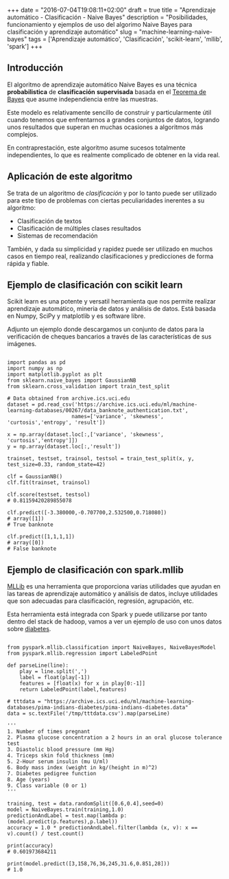 +++
date = "2016-07-04T19:08:11+02:00"
draft = true
title = "Aprendizaje automático - Clasificación - Naive Bayes"
description = "Posibilidades, funcionamiento y ejemplos de uso del algorimo Naive Bayes para clasificación y aprendizaje automático"
slug = "machine-learning-naive-bayes"
tags = ['Aprendizaje automático', 'Clasificación', 'scikit-learn', 'mllib', 'spark']
+++

## Introducción

El algoritmo de aprendizaje automático Naive Bayes es una técnica **probabilistica** de **clasificación** **supervisada** basada en el [Teorema de Bayes](https://es.wikipedia.org/wiki/Teorema_de_Bayes) que asume independiencia entre las muestras.

Este modelo es relativamente sencillo de construir y particularmente útil cuando tenemos que enfrentarnos a grandes conjuntos de datos, logrando unos resultados que superan en muchas ocasiones a algoritmos más complejos.

En contraprestación, este algoritmo asume sucesos totalmente independientes, lo que es realmente complicado de obtener en la vida real.

## Aplicación de este algoritmo

Se trata de un algoritmo de *clasificación* y por lo tanto puede ser utilizado para este tipo de problemas con ciertas peculiaridades inerentes a su algoritmo:

* Clasificación de textos
* Clasificación de múltiples clases resultados
* Sistemas de recomendación

También, y dada su simplicidad y rapidez puede ser utilizado en muchos casos en tiempo real, realizando clasificaciones y predicciones de forma rápida y fiable.

## Ejemplo de clasificación con scikit learn

Scikit learn es una potente y versatil herramienta que nos permite realizar aprendizaje automático, mineria de datos y análisis de datos. Está basada en Numpy, SciPy y matplotlib y es software libre.

Adjunto un ejemplo donde descargamos un conjunto de datos para la verificación de cheques bancarios a través de las características de sus imágenes.

```pyt

import pandas as pd
import numpy as np
import matplotlib.pyplot as plt
from sklearn.naive_bayes import GaussianNB
from sklearn.cross_validation import train_test_split

# Data obtained from archive.ics.uci.edu
dataset = pd.read_csv('https://archive.ics.uci.edu/ml/machine-learning-databases/00267/data_banknote_authentication.txt',
                     names=['variance', 'skewness', 'curtosis','entropy', 'result'])

x = np.array(dataset.loc[:,['variance', 'skewness', 'curtosis','entropy']])
y = np.array(dataset.loc[:,'result'])

trainset, testset, trainsol, testsol = train_test_split(x, y, test_size=0.33, random_state=42)

clf = GaussianNB()
clf.fit(trainset, trainsol)

clf.score(testset, testsol)
# 0.81159420289855078

clf.predict([-3.380000,-0.707700,2.532500,0.718080])
# array([1])
# True banknote

clf.predict([1,1,1,1])
# array([0])
# False banknote
```

## Ejemplo de clasificación con spark.mllib

[MLLib](http://spark.apache.org/mllib/) es una herramienta que proporciona varias utilidades que ayudan en las tareas de aprendizaje automático y análisis de datos, incluye utilidades que son adecuadas para clasificación, regresión, agrupación, etc.

Esta herramienta está integrada con Spark y puede utilizarse por tanto dentro del stack de hadoop, vamos a ver un ejemplo de uso con unos datos sobre [diabetes](https://archive.ics.uci.edu/ml/datasets/Pima+Indians+Diabetes).

```pyt

from pyspark.mllib.classification import NaiveBayes, NaiveBayesModel
from pyspark.mllib.regression import LabeledPoint

def parseLine(line):
    play = line.split(',')
    label = float(play[-1])
    features = [float(x) for x in play[0:-1]]
    return LabeledPoint(label,features)

# tttdata = "https://archive.ics.uci.edu/ml/machine-learning-databases/pima-indians-diabetes/pima-indians-diabetes.data"
data = sc.textFile('/tmp/tttdata.csv').map(parseLine)

'''
1. Number of times pregnant
2. Plasma glucose concentration a 2 hours in an oral glucose tolerance test
3. Diastolic blood pressure (mm Hg)
4. Triceps skin fold thickness (mm)
5. 2-Hour serum insulin (mu U/ml)
6. Body mass index (weight in kg/(height in m)^2)
7. Diabetes pedigree function
8. Age (years)
9. Class variable (0 or 1)
'''

training, test = data.randomSplit([0.6,0.4],seed=0)
model = NaiveBayes.train(training,1.0)
predictionAndLabel = test.map(lambda p: (model.predict(p.features),p.label))
accuracy = 1.0 * predictionAndLabel.filter(lambda (x, v): x == v).count() / test.count()

print(accuracy)
# 0.601973684211

print(model.predict([3,158,76,36,245,31.6,0.851,28]))
# 1.0
```
